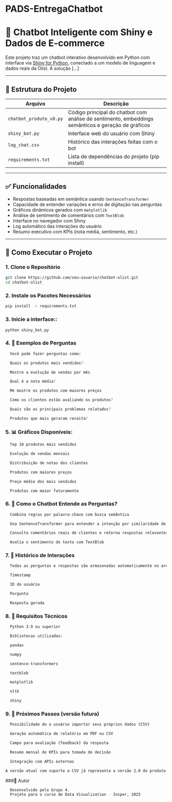 # PADS-EntregaChatbot
# 🤖 Chatbot Inteligente com Shiny e Dados de E-commerce

Este projeto traz um chatbot interativo desenvolvido em Python com interface via [Shiny for Python](https://shiny.posit.co/py/), conectado a um modelo de linguagem e dados reais da Olist. A solução [...]

---

## 📂 Estrutura do Projeto

| Arquivo                    | Descrição |
|---------------------------|-----------|
| `chatbot_produto_v0.py`   | Código principal do chatbot com análise de sentimento, embeddings semânticos e geração de gráficos |
| `shiny_bot.py`            | Interface web do usuário com Shiny |
| `log_chat.csv`            | Histórico das interações feitas com o bot |
| `requirements.txt`        | Lista de dependências do projeto (pip install) |

---

## ✅ Funcionalidades

- Respostas baseadas em semântica usando `SentenceTransformer`
- Capacidade de entender variações e erros de digitação nas perguntas
- Gráficos dinâmicos gerados com `matplotlib`
- Análise de sentimento de comentários com `TextBlob`
- Interface no navegador com Shiny
- Log automático das interações do usuário
- Resumo executivo com KPIs (nota média, sentimento, etc.)

---

## 🚀 Como Executar o Projeto

### 1. Clone o Repositório

```bash
git clone https://github.com/seu-usuario/chatbot-olist.git
cd chatbot-olist
```

### 2. Instale os Pacotes Necessários
```bash
pip install -r requirements.txt
```
### 3. Inicie a interface::
```bash
python shiny_bot.py
```
### 4. 💬 Exemplos de Perguntas
```bash
  Você pode fazer perguntas como:

  Quais os produtos mais vendidos?

  Mostre a evolução de vendas por mês

  Qual é a nota média?

  Me mostre os produtos com maiores preços

  Como os clientes estão avaliando os produtos?

  Quais são os principais problemas relatados?

  Produtos que mais geraram receita?
```

### 5. 📊 Gráficos Disponíveis:
```bash
  Top 10 produtos mais vendidos

  Evolução de vendas mensais

  Distribuição de notas dos clientes

  Produtos com maiores preços

  Preço médio dos mais vendidos

  Produtos com maior faturamento
```

### 6. 🧠 Como o Chatbot Entende as Perguntas?
```bash
  Combina regras por palavra-chave com busca semântica

  Usa SentenceTransformer para entender a intenção por similaridade de significado

  Consulta comentários reais de clientes e retorna respostas relevantes

  Avalia o sentimento do texto com TextBlob
```

### 7. 🔁 Histórico de Interações
```bash
  Todas as perguntas e respostas são armazenadas automaticamente no arquivo log_chat.csv, com:

  Timestamp

  ID do usuário

  Pergunta

  Resposta gerada
```

### 8. 🔧 Requisitos Técnicos
```bash
  Python 3.9 ou superior

  Bibliotecas utilizadas:

  pandas

  numpy

  sentence-transformers

  textblob

  matplotlib

  nltk

  shiny
```

### 9. 📌 Próximos Passos (versão futura)
```bash
  Possibilidade de o usuário importar seus próprios dados (CSV)

  Geração automática de relatório em PDF ou CSV

  Campo para avaliação (feedback) da resposta

  Resumo mensal de KPIs para tomada de decisão

  Integração com APIs externas

A versão atual com suporte a CSV já representa a versão 2.0 do produto.
```

###👤 Autor
```bash
  Desenvolvido pelo Grupo 4.
  Projeto para o curso de Data Visualization - Insper, 2025
